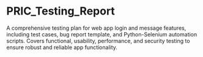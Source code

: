 # PRIC_Testing_Report
A comprehensive testing plan for web app login and message features, including test cases, bug report template, and Python-Selenium automation scripts. Covers functional, usability, performance, and security testing to ensure robust and reliable app functionality.
